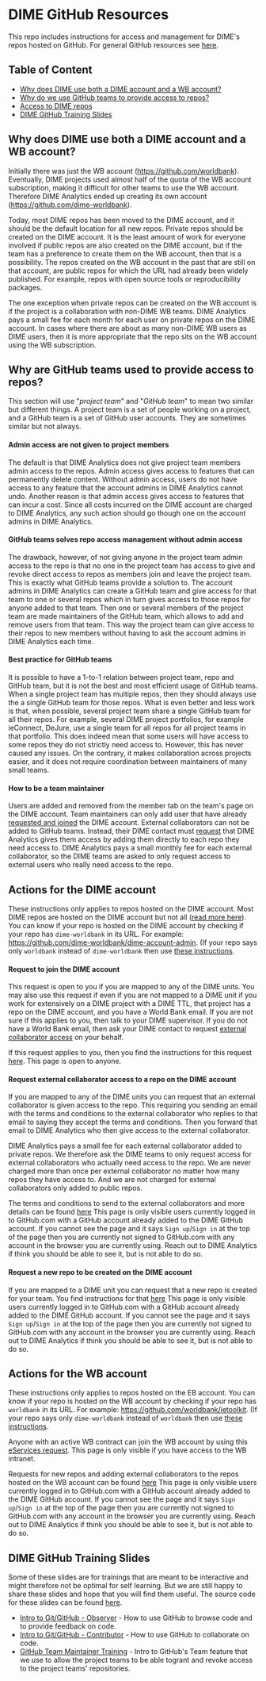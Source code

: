 # DIME GitHub Resources

This repo includes instructions for access and management
for DIME's repos hosted on GitHub.
For general GitHub resources see [here](https://osf.io/e54gy/).

## Table of Content

* [Why does DIME use both a DIME account and a WB account?](#why-does-dime-use-both-a-dime-account-and-a-wb-account)
* [Why do we use GitHub teams to provide access to repos?](#why-does-dime-use-both-a-dime-account-and-a-wb-account)
* [Access to DIME repos](#actions-for-the-dime-account)
* [DIME GitHub Training Slides](#dime-github-training-slides)

## Why does DIME use both a DIME account and a WB account?

Initially there was just the WB account (https://github.com/worldbank).
Eventually, DIME projects used almost half of the quota
of the WB account subscription,
making it difficult for other teams to use the WB account.
Therefore DIME Analytics ended up
creating its own account (https://github.com/dime-worldbank).

Today, most DIME repos has been moved to the DIME account,
and it should be the default location for all new repos.
Private repos should be created on the DIME account.
It is the least amount of work for everyone involved if public repos
are also created on the DIME account,
but if the team has a preference to create them on the WB account,
then that is a possibility.
The repos created on the WB account in the past that are still on that account,
are public repos for which the URL had already been widely published.
For example, repos with open source tools or reproducibility packages.

The one exception when private repos can be created on the WB account
is if the project is a collaboration with non-DIME WB teams.
DIME Analytics pays a small fee for each month for each user
on private repos on the DIME account.
In cases where there are about as many non-DIME WB users as DIME users,
then it is more appropriate that the repo
sits on the WB account using the WB subscription.

## Why are GitHub teams used to provide access to repos?

This section will use "_project team_" and "_GitHub team_"
to mean two similar but different things.
A project team is a set of people working on a project,
and a GitHub team is a set of GitHub user accounts.
They are sometimes similar but not always.

#### Admin access are not given to project members

The default is that DIME Analytics does not
give project team members admin access to the repos.
Admin access gives access to features that can permanently delete content.
Without admin access, users do not have access to any feature that
the account admins in DIME Analytics cannot undo.
Another reason is that admin access gives access
to features that can incur a cost.
Since all costs incurred on the DIME account are charged to DIME Analytics,
any such action should go though one on the account admins in DIME Analytics.

#### GitHub teams solves repo access management without admin access

The drawback, however, of not giving anyone in the project team
admin access to the repo is that no one in the project team has access to
give and revoke direct access to repos
as members join and leave the project team.
This is exactly what GitHub teams provide a solution to.
The account admins in DIME Analytics can create a GitHub team and
give access for that team to one or several repos
which in turn gives access to those repos for anyone added to that team.
Then one or several members of the project team
are made maintainers of the GitHub team,
which allows to add and remove users from that team.
This way the project team can give access to their repos to new members
without having to ask the account admins in DIME Analytics each time.

#### Best practice for GitHub teams

It is possible to have a 1-to-1 relation
between project team, repo and GitHub team,
but it is not the best and most efficient usage of GitHub teams.
When a single project team has multiple repos,
then they should always use the a single GitHub team for those repos.
What is even better and less work is that, when possible,
several project team share a single GitHub team for all their repos.
For example, several DIME project portfolios, for example ieConnect, DeJure,
use a single team for all repos for all project teams in that portfolio.
This does indeed mean that some users will have access
to some repos they do not strictly need access to.
However, this has never caused any issues.
On the contrary, it makes collaboration across projects easier,
and it does not require coordination between maintainers of many small teams.

#### How to be a team maintainer

Users are added and removed from the member tab
on the team's page on the DIME account.
Team maintainers can only add user that have already
[requested and joined](#actions-for-the-dime-account) the DIME account.
External collaborators can not be added to GitHub teams.
Instead, their DIME contact must [request](#actions-for-the-dime-account)
that DIME Analytics gives them access
by adding them directly to each repo they need access to.
DIME Analytics pays a small monthly fee for each external collaborator,
so the DIME teams are asked to only request access to external users
who really need access to the repo.

## Actions for the DIME account

These instructions only applies to repos hosted on the DIME account.
Most DIME repos are hosted on the DIME account but not all
([read more here](#why-does-dime-use-both-the-dime-account-and-the-wb-account)).
You can know if your repo is hosted on the DIME account by checking
if your repo has `dime-worldbank` in its URL.
For example: https://github.com/dime-worldbank/dime-account-admin.
(If your repo says only `worldbank` instead of `dime-worldbank` then use
[these instructions](#actions-for-the-wb-account).

#### Request to join the DIME account

This request is open to you if you are mapped to any of the DIME units.
You may also use this request if even if you are not mapped to a DIME unit if
you work for extensively on a DIME project with a DIME TTL,
that project has a repo on the DIME account,
and you have a World Bank email.
If you are not sure if this applies to you, then talk to your DIME supervisor.
If you do not have a World Bank email, then ask your DIME contact to request
[external collaborator access](#request-external-collaborator-access-to-a-repo-on-the-dime-account)
on your behalf.

If this request applies to you, then you find the instructions for this request
[here](https://github.com/dime-worldbank/dime-account-admin/blob/main/instructions/request-access-dime-org.md).
This page is open to anyone.

#### Request external collaborator access to a repo on the DIME account

If you are mapped to any of the DIME units you can request that
an external collaborator is given access to the repo.
This requiring you sending an email with the terms and conditions
to the external collaborator who replies
to that email to saying they accept the terms and conditions.
Then you forward that email to DIME Analytics who then
give access to the external collaborator.

DIME Analytics pays a small fee for
each external collaborator added to private repos.
We therefore ask the DIME teams to only request access
for external collaborators who actually need access to the repo.
We are never charged more than once per external collaborator
no matter how many repos they have access to.
And we are not charged for external collaborators only added to public repos.

The terms and conditions to send to the external collaborators
and more details can be found
[here](https://github.com/dime-worldbank/dime-account-admin-private/blob/main/instructions/add-external-collaborator-dime-org.md)
This page is only visible users currently logged in to GitHub.com
with a GitHub account already added to the DIME GitHub account.
If you cannot see the page and it says `Sign up`/`Sign in` at
the top of the page then you are currently not signed to GitHub.com
with any account in the browser you are currently using. 
Reach out to DIME Analytics if think you should be able to see it,
but is not able to do so.

#### Request a new repo to be created on the DIME account

If you are mapped to a DIME unit you can request that
a new repo is created for your team. You find instructions for that
[here](https://github.com/dime-worldbank/dime-account-admin-private/blob/main/instructions/request-new-repo-dime-org.md)
This page is only visible users currently logged in to GitHub.com
with a GitHub account already added to the DIME GitHub account.
If you cannot see the page and it says `Sign up`/`Sign in` at
the top of the page then you are currently not signed to GitHub.com
with any account in the browser you are currently using.
Reach out to DIME Analytics if think you should be able to see it,
but is not able to do so.

## Actions for the WB account

These instructions only applies to repos hosted on the EB account.
You can know if your repo is hosted on the WB account by checking
if your repo has `worldbank` in its URL.
For example: https://github.com/worldbank/ietoolkit.
(If your repo says only `dime-worldbank` instead of `worldbank` then use
[these instructions](#actions-for-the-dime-account).

Anyone with an active WB contract can join the WB account by using this
[eServices request](https://worldbankgroup.service-now.com/wbg?id=wbg_sc_catalog&sys_id=910e1739db1a54903c5960ab13961912).
This page is only visible if you have access to the WB intranet.

Requests for new repos and adding external collaborators to the repos hosted on the WB account can be found [here](https://github.com/dime-worldbank/dime-account-admin-private/blob/main/instructions/wb-github-account.md)
This page is only visible users currently logged in to GitHub.com
with a GitHub account already added to the DIME GitHub account.
If you cannot see the page and it says `Sign up`/`Sign in` at
the top of the page then you are currently not signed to GitHub.com
with any account in the browser you are currently using.
Reach out to DIME Analytics if think you should be able to see it,
but is not able to do so.

## DIME GitHub Training Slides

Some of these slides are for trainings that are meant to be interactive and might therefore not be optimal for self learning. But we are still happy to share these slides and hope that you will find them useful. The source code for these slides can be found [here](https://github.com/worldbank/dime-github-trainings/tree/main/GitHub-trainings).

* [Intro to Git/GitHub - Observer](https://osf.io/a2htb/) - How to use GitHub to browse code and to provide feedback on code.
* [Intro to Git/GitHub - Contributor](https://osf.io/2mz4j/) - How to use GitHub to collaborate on code.
* [GitHub Team Maintainer Training](https://osf.io/arpyc/) - Intro to GitHub's Team feature that we use to allow the project teams to be able togrant and revoke access to the project teams' repositories.
